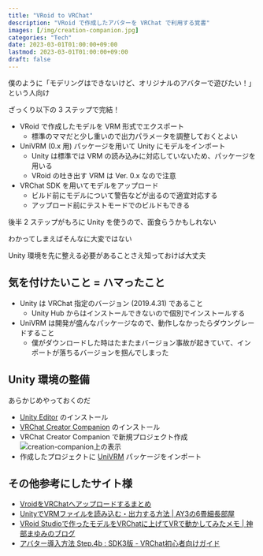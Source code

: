 ```yaml
---
title: "VRoid to VRChat"
description: "VRoid で作成したアバターを VRChat で利用する覚書"
images: [/img/creation-companion.jpg]
categories: "Tech"
date: 2023-03-01T01:00:00+09:00
lastmod: 2023-03-01T01:00:00+09:00
draft: false
---
```

僕のように「モデリングはできないけど、オリジナルのアバターで遊びたい！」という人向け

ざっくり以下の 3 ステップで完結！

- VRoid で作成したモデルを VRM 形式でエクスポート
  - 標準のママだと少し重いので出力パラメータを調整しておくとよい
- UniVRM (0.x 用) パッケージを用いて Unity にモデルをインポート
  - Unity は標準では VRM の読み込みに対応していないため、パッケージを用いる
  - VRoid の吐き出す VRM は Ver. 0.x なので注意
- VRChat SDK を用いてモデルをアップロード
  - ビルド前にモデルについて警告などが出るので適宜対応する
  - アップロード前にテストモードでのビルドもできる

後半 2 ステップがもろに Unity を使うので、面食らうかもしれない

わかってしまえばそんなに大変ではない

Unity 環境を先に整える必要があることさえ知っておけば大丈夫

## 気を付けたいこと = ハマったこと
- Unity は VRChat 指定のバージョン (2019.4.31) であること
  - Unity Hub からはインストールできないので個別でインストールする
- UniVRM は開発が盛んなパッケージなので、動作しなかったらダウングレードすること
  - 僕がダウンロードした時はたまたまバージョン事故が起きていて、インポートが落ちるバージョンを掴んでしまった

## Unity 環境の整備
あらかじめやっておくのだ
- [Unity Editor](https://unity.com/releases/editor/whats-new/2019.4.31) のインストール
- [VRChat Creator Companion](https://vrchat.com/home/download) のインストール
- VRChat Creator Companion で新規プロジェクト作成
![creation-companion上の表示](/img/creation-companion.jpg)
- 作成したプロジェクトに [UniVRM](https://github.com/vrm-c/UniVRM/releases) パッケージをインポート

## その他参考にしたサイト様
- [VroidをVRChatへアップロードするまとめ](https://rekor64y.web.fc2.com)
- [UnityでVRMファイルを読み込む・出力する方法 | AY3の6畳細長部屋](https://www.ay3s-room.com/entry/unity-vrm-import-export)
- [VRoid Studioで作ったモデルをVRChatに上げてVRで動かしてみたメモ | 神部まゆみのブログ](https://knb-mayumi.com/vroid-vrchat/)
- [アバター導入方法 Step.4b : SDK3版 - VRChat初心者向けガイド](https://vrc.wiki/beginner/838/)

